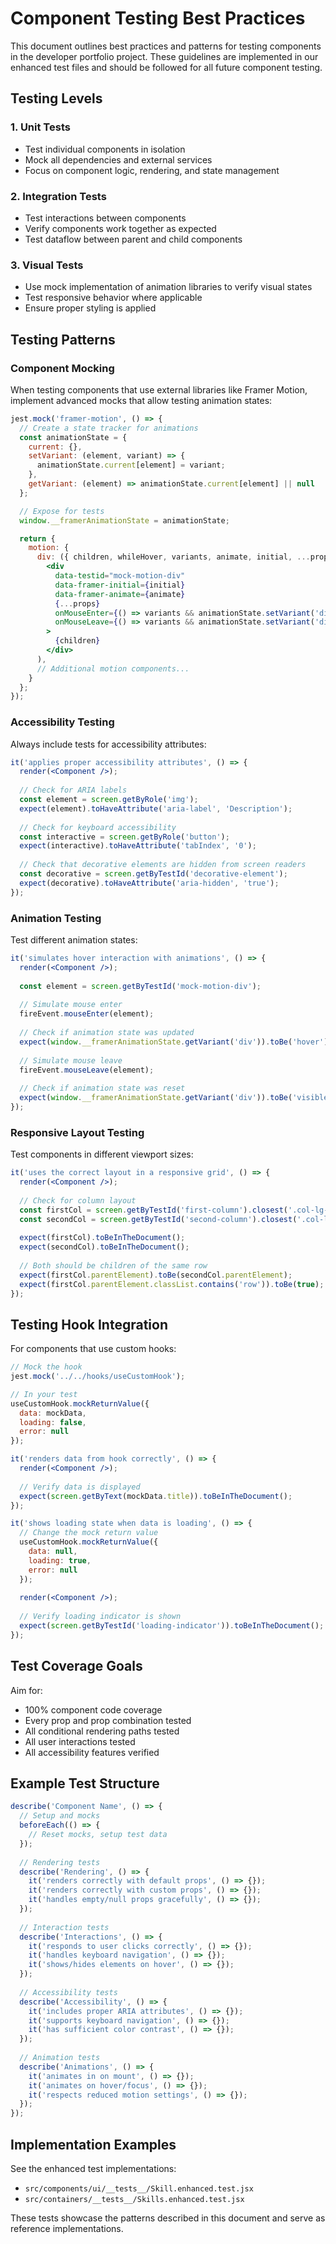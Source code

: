 # Component Testing Best Practices

This document outlines best practices and patterns for testing components in the developer portfolio project. These guidelines are implemented in our enhanced test files and should be followed for all future component testing.

## Testing Levels

### 1. Unit Tests
- Test individual components in isolation
- Mock all dependencies and external services
- Focus on component logic, rendering, and state management

### 2. Integration Tests
- Test interactions between components
- Verify components work together as expected
- Test dataflow between parent and child components

### 3. Visual Tests
- Use mock implementation of animation libraries to verify visual states
- Test responsive behavior where applicable
- Ensure proper styling is applied

## Testing Patterns

### Component Mocking

When testing components that use external libraries like Framer Motion, implement advanced mocks that allow testing animation states:

```jsx
jest.mock('framer-motion', () => {
  // Create a state tracker for animations
  const animationState = {
    current: {},
    setVariant: (element, variant) => {
      animationState.current[element] = variant;
    },
    getVariant: (element) => animationState.current[element] || null
  };

  // Expose for tests
  window.__framerAnimationState = animationState;

  return {
    motion: {
      div: ({ children, whileHover, variants, animate, initial, ...props }) => (
        <div
          data-testid="mock-motion-div"
          data-framer-initial={initial}
          data-framer-animate={animate}
          {...props}
          onMouseEnter={() => variants && animationState.setVariant('div', 'hover')}
          onMouseLeave={() => variants && animationState.setVariant('div', 'visible')}
        >
          {children}
        </div>
      ),
      // Additional motion components...
    }
  };
});
```

### Accessibility Testing

Always include tests for accessibility attributes:

```jsx
it('applies proper accessibility attributes', () => {
  render(<Component />);
  
  // Check for ARIA labels
  const element = screen.getByRole('img');
  expect(element).toHaveAttribute('aria-label', 'Description');
  
  // Check for keyboard accessibility
  const interactive = screen.getByRole('button');
  expect(interactive).toHaveAttribute('tabIndex', '0');
  
  // Check that decorative elements are hidden from screen readers
  const decorative = screen.getByTestId('decorative-element');
  expect(decorative).toHaveAttribute('aria-hidden', 'true');
});
```

### Animation Testing

Test different animation states:

```jsx
it('simulates hover interaction with animations', () => {
  render(<Component />);
  
  const element = screen.getByTestId('mock-motion-div');
  
  // Simulate mouse enter
  fireEvent.mouseEnter(element);
  
  // Check if animation state was updated
  expect(window.__framerAnimationState.getVariant('div')).toBe('hover');
  
  // Simulate mouse leave
  fireEvent.mouseLeave(element);
  
  // Check if animation state was reset
  expect(window.__framerAnimationState.getVariant('div')).toBe('visible');
});
```

### Responsive Layout Testing

Test components in different viewport sizes:

```jsx
it('uses the correct layout in a responsive grid', () => {
  render(<Component />);
  
  // Check for column layout
  const firstCol = screen.getByTestId('first-column').closest('.col-lg-6');
  const secondCol = screen.getByTestId('second-column').closest('.col-lg-6');
  
  expect(firstCol).toBeInTheDocument();
  expect(secondCol).toBeInTheDocument();
  
  // Both should be children of the same row
  expect(firstCol.parentElement).toBe(secondCol.parentElement);
  expect(firstCol.parentElement.classList.contains('row')).toBe(true);
});
```

## Testing Hook Integration

For components that use custom hooks:

```jsx
// Mock the hook
jest.mock('../../hooks/useCustomHook');

// In your test
useCustomHook.mockReturnValue({
  data: mockData,
  loading: false,
  error: null
});

it('renders data from hook correctly', () => {
  render(<Component />);
  
  // Verify data is displayed
  expect(screen.getByText(mockData.title)).toBeInTheDocument();
});

it('shows loading state when data is loading', () => {
  // Change the mock return value
  useCustomHook.mockReturnValue({
    data: null,
    loading: true,
    error: null
  });
  
  render(<Component />);
  
  // Verify loading indicator is shown
  expect(screen.getByTestId('loading-indicator')).toBeInTheDocument();
});
```

## Test Coverage Goals

Aim for:
- 100% component code coverage
- Every prop and prop combination tested
- All conditional rendering paths tested
- All user interactions tested
- All accessibility features verified

## Example Test Structure

```jsx
describe('Component Name', () => {
  // Setup and mocks
  beforeEach(() => {
    // Reset mocks, setup test data
  });
  
  // Rendering tests
  describe('Rendering', () => {
    it('renders correctly with default props', () => {});
    it('renders correctly with custom props', () => {});
    it('handles empty/null props gracefully', () => {});
  });
  
  // Interaction tests
  describe('Interactions', () => {
    it('responds to user clicks correctly', () => {});
    it('handles keyboard navigation', () => {});
    it('shows/hides elements on hover', () => {});
  });
  
  // Accessibility tests
  describe('Accessibility', () => {
    it('includes proper ARIA attributes', () => {});
    it('supports keyboard navigation', () => {});
    it('has sufficient color contrast', () => {});
  });
  
  // Animation tests
  describe('Animations', () => {
    it('animates in on mount', () => {});
    it('animates on hover/focus', () => {});
    it('respects reduced motion settings', () => {});
  });
});
```

## Implementation Examples

See the enhanced test implementations:
- `src/components/ui/__tests__/Skill.enhanced.test.jsx` 
- `src/containers/__tests__/Skills.enhanced.test.jsx`

These tests showcase the patterns described in this document and serve as reference implementations.
